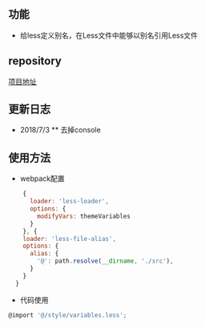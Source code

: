 ## 功能

* 给less定义别名，在Less文件中能够以别名引用Less文件

## repository
[项目地址](https://github.com/rashuo/less-file-alias)

## 更新日志
* 2018/7/3
** 去掉console

## 使用方法

* webpack配置

```javascript
    {
      loader: 'less-loader',
      options: {
        modifyVars: themeVariables
      }
    }, {
    loader: 'less-file-alias',
    options: {
      alias: {
        '@': path.resolve(__dirname, './src'),
      }
    }
  }
```

* 代码使用

```javascript
@import '@/style/variables.less';
```
